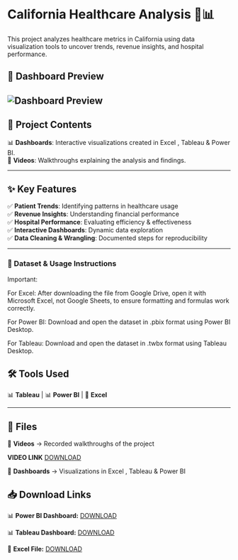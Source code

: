# California Healthcare Analysis 🏥📊  

This project analyzes healthcare metrics in California using data visualization tools to uncover trends, revenue insights, and hospital performance.  

## 📌 Dashboard Preview  
![Dashboard Preview](https://github.com/wakandamohan1/California-Healthcare-Capacity-Study/blob/main/Screenshot%202025-02-14%20050910.png)  
--- 

## 🚀 Project Contents  
📊 **Dashboards**: Interactive visualizations created in Excel , Tableau & Power BI.  
🎥 **Videos**: Walkthroughs explaining the analysis and findings.

---

## ✨ Key Features  
✅ **Patient Trends**: Identifying patterns in healthcare usage  
✅ **Revenue Insights**: Understanding financial performance  
✅ **Hospital Performance**: Evaluating efficiency & effectiveness  
✅ **Interactive Dashboards**: Dynamic data exploration  
✅ **Data Cleaning & Wrangling**: Documented steps for reproducibility  

---
### 📂 Dataset & Usage Instructions
Important:

For Excel: After downloading the file from Google Drive, open it with Microsoft Excel, not Google Sheets, to ensure formatting and formulas work correctly.

For Power BI: Download and open the dataset in .pbix format using Power BI Desktop.

For Tableau: Download and open the dataset in .twbx format using Tableau Desktop.


## 🛠 Tools Used  
📊 **Tableau** | 📊 **Power BI** | 📑 **Excel**  

---

## 📂 Files  

🔹 **Videos** → Recorded walkthroughs of the project  

**VIDEO LINK** [DOWNLOAD](https://drive.google.com/file/d/1_AmGB82Uw5VNWRKan0q96krT3r4pXIlJ/view?usp=drive_link)  

🔹 **Dashboards** → Visualizations in Excel , Tableau & Power BI  

## 📥 Download Links  

📊 **Power BI Dashboard:** [DOWNLOAD](https://drive.google.com/file/d/1q6Xzme3LUMQF9oUquyoOkPpPhIf-7s5A/view?usp=drive_link)  

📊 **Tableau Dashboard:** [DOWNLOAD](https://drive.google.com/file/d/1rmt2apO2RGorHtTpxDF-fF7OkJqnU4Qj/view?usp=drive_link)   

📑 **Excel File:** [DOWNLOAD](https://drive.google.com/file/d/1cfcjIZh4OGnVsjoIXTv0hPUkTghUi4_a/view?usp=drive_link)   


